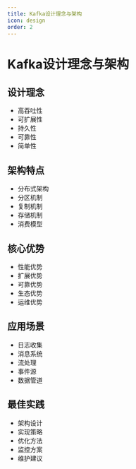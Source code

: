 ```yaml
---
title: Kafka设计理念与架构
icon: design
order: 2
---
```


# Kafka设计理念与架构

## 设计理念
- 高吞吐性
- 可扩展性
- 持久性
- 可靠性
- 简单性

## 架构特点
- 分布式架构
- 分区机制
- 复制机制
- 存储机制
- 消费模型

## 核心优势
- 性能优势
- 扩展优势
- 可靠优势
- 生态优势
- 运维优势

## 应用场景
- 日志收集
- 消息系统
- 流处理
- 事件源
- 数据管道

## 最佳实践
- 架构设计
- 实现策略
- 优化方法
- 监控方案
- 维护建议
